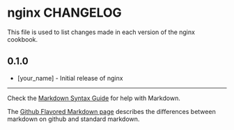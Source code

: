 # nginx CHANGELOG

This file is used to list changes made in each version of the nginx cookbook.

## 0.1.0
- [your_name] - Initial release of nginx

- - -
Check the [Markdown Syntax Guide](http://daringfireball.net/projects/markdown/syntax) for help with Markdown.

The [Github Flavored Markdown page](http://github.github.com/github-flavored-markdown/) describes the differences between markdown on github and standard markdown.
